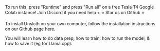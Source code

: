 To run this, press "Runtime" and press "Run all" on a free Tesla T4 Google Colab instance!
Join Discord if you need help + ⭐ Star us on Github ⭐

To install Unsloth on your own computer, follow the installation instructions on our Github page here.

You will learn how to do data prep, how to train, how to run the model, & how to save it (eg for Llama.cpp).
